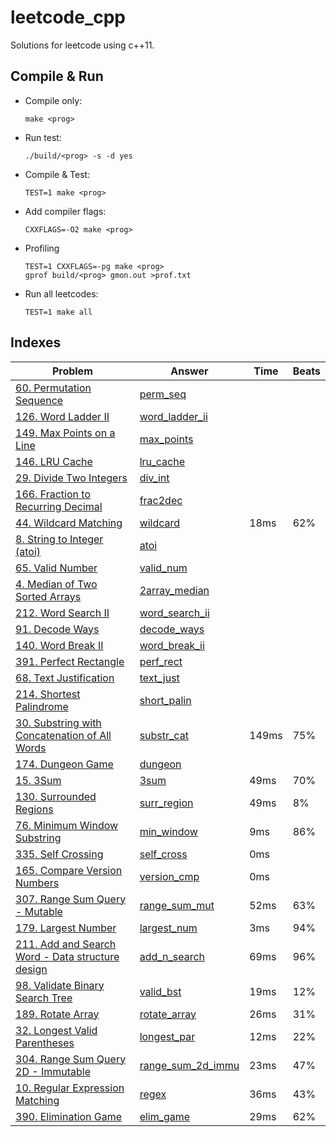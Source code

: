 # leetcode_cpp

Solutions for leetcode using c++11.

## Compile & Run

-   Compile only:

    `make <prog>`

-   Run test:

    `./build/<prog> -s -d yes`

-   Compile & Test:

    `TEST=1 make <prog>`

-   Add compiler flags:

    `CXXFLAGS=-O2 make <prog>`

-   Profiling

    ```
    TEST=1 CXXFLAGS=-pg make <prog>
    gprof build/<prog> gmon.out >prof.txt
    ```

-   Run all leetcodes:

    `TEST=1 make all`

## Indexes

| Problem                                                                                                                        | Answer                                           | Time  | Beats |
|--------------------------------------------------------------------------------------------------------------------------------|--------------------------------------------------|-------|-------|
| [60. Permutation Sequence](<https://leetcode.com/problems/permutation-sequence/>)                                              | [perm_seq](<src/perm_seq.cpp>)                   |       |       |
| [126. Word Ladder II](<https://leetcode.com/problems/word-ladder-ii/>)                                                         | [word_ladder_ii](<src/word_ladder_ii.cpp>)       |       |       |
| [149. Max Points on a Line](<https://leetcode.com/problems/max-points-on-a-line/>)                                             | [max_points](<src/max_points.cpp>)               |       |       |
| [146. LRU Cache](<https://leetcode.com/problems/lru-cache/>)                                                                   | [lru_cache](<src/lru_cache.cpp>)                 |       |       |
| [29. Divide Two Integers](<https://leetcode.com/problems/divide-two-integers/>)                                                | [div_int](<src/div_int.cpp>)                     |       |       |
| [166. Fraction to Recurring Decimal](<https://leetcode.com/problems/fraction-to-recurring-decimal/>)                           | [frac2dec](<src/frac2dec.cpp>)                   |       |       |
| [44. Wildcard Matching](<https://leetcode.com/problems/wildcard-matching/>)                                                    | [wildcard](<src/wildcard.cpp>)                   | 18ms  | 62%   |
| [8. String to Integer (atoi)](<https://leetcode.com/problems/string-to-integer-atoi/>)                                         | [atoi](<src/atoi.cpp>)                           |       |       |
| [65. Valid Number](<https://leetcode.com/problems/valid-number/>)                                                              | [valid_num](<src/valid_num.cpp>)                 |       |       |
| [4. Median of Two Sorted Arrays](<https://leetcode.com/problems/median-of-two-sorted-arrays/>)                                 | [2array_median](<src/2array_median.cpp>)         |       |       |
| [212. Word Search II](<https://leetcode.com/problems/word-search-ii/>)                                                         | [word_search_ii](<src/word_search_ii.cpp>)       |       |       |
| [91. Decode Ways](<https://leetcode.com/problems/decode-ways/>)                                                                | [decode_ways](<src/decode_ways.cpp>)             |       |       |
| [140. Word Break II](<https://leetcode.com/problems/word-break-ii/>)                                                           | [word_break_ii](<src/word_break_ii.cpp>)         |       |       |
| [391. Perfect Rectangle](<https://leetcode.com/problems/perfect-rectangle/>)                                                   | [perf_rect](<src/perf_rect.cpp>)                 |       |       |
| [68. Text Justification](<https://leetcode.com/problems/text-justification/>)                                                  | [text_just](<src/text_just.cpp>)                 |       |       |
| [214. Shortest Palindrome](<https://leetcode.com/problems/shortest-palindrome/>)                                               | [short_palin](<src/short_palin.cpp>)             |       |       |
| [30. Substring with Concatenation of All Words](<https://leetcode.com/problems/substring-with-concatenation-of-all-words/>)    | [substr_cat](<src/substr_cat.cpp>)               | 149ms | 75%   |
| [174. Dungeon Game](<https://leetcode.com/problems/dungeon-game/>)                                                             | [dungeon](<src/dungeon.cpp>)                     |       |       |
| [15. 3Sum](<https://leetcode.com/problems/3sum/>)                                                                              | [3sum](<src/3sum.cpp>)                           | 49ms  | 70%   |
| [130. Surrounded Regions](<https://leetcode.com/problems/surrounded-regions/>)                                                 | [surr_region](<src/surr_region.cpp>)             | 49ms  | 8%    |
| [76. Minimum Window Substring](<https://leetcode.com/problems/minimum-window-substring/>)                                      | [min_window](<src/min_window.cpp>)               | 9ms   | 86%   |
| [335. Self Crossing](<https://leetcode.com/problems/self-crossing/>)                                                           | [self_cross](<src/self_cross.cpp>)               | 0ms   |       |
| [165. Compare Version Numbers](<https://leetcode.com/problems/compare-version-numbers/>)                                       | [version_cmp](<src/version_cmp.cpp>)             | 0ms   |       |
| [307. Range Sum Query - Mutable](<https://leetcode.com/problems/range-sum-query-mutable/>)                                     | [range_sum_mut](<src/range_sum_mut.cpp>)         | 52ms  | 63%   |
| [179. Largest Number](<https://leetcode.com/problems/largest-number/>)                                                         | [largest_num](<src/largest_num.cpp>)             | 3ms   | 94%   |
| [211. Add and Search Word - Data structure design](<https://leetcode.com/problems/add-and-search-word-data-structure-design/>) | [add_n_search](<src/add_n_search.cpp>)           | 69ms  | 96%   |
| [98. Validate Binary Search Tree](<https://leetcode.com/problems/validate-binary-search-tree/>)                                | [valid_bst](<src/valid_bst.cpp>)                 | 19ms  | 12%   |
| [189. Rotate Array](<https://leetcode.com/problems/rotate-array/>)                                                             | [rotate_array](<src/rotate_array.cpp>)           | 26ms  | 31%   |
| [32. Longest Valid Parentheses](<https://leetcode.com/problems/longest-valid-parentheses/>)                                    | [longest_par](<src/longest_par.cpp>)             | 12ms  | 22%   |
| [304. Range Sum Query 2D - Immutable](<https://leetcode.com/problems/range-sum-query-2d-immutable/>)                           | [range_sum_2d_immu](<src/range_sum_2d_immu.cpp>) | 23ms  | 47%   |
| [10. Regular Expression Matching](<https://leetcode.com/problems/regular-expression-matching/>)                                | [regex](<src/regex.cpp>)                         | 36ms  | 43%   |
| [390. Elimination Game](<https://leetcode.com/problems/elimination-game/>)                                                     | [elim_game](<src/elim_game.cpp>)                 | 29ms  | 62%   |


